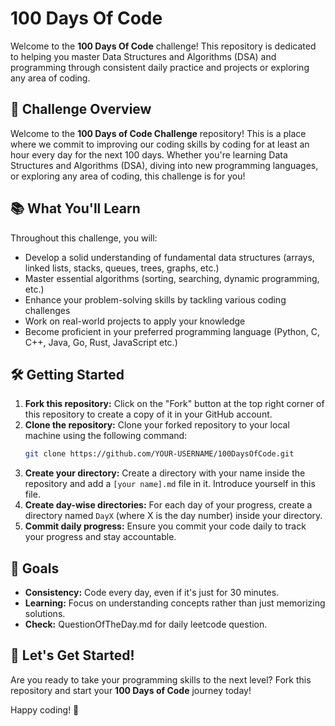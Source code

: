 # 100 Days Of Code

Welcome to the **100 Days Of Code** challenge! This repository is dedicated to helping you master Data Structures and Algorithms (DSA) and programming through consistent daily practice and projects or exploring any area of coding.

## 📅 Challenge Overview

Welcome to the **100 Days of Code Challenge** repository! This is a place where we commit to improving our coding skills by coding for at least an hour every day for the next 100 days. Whether you're learning Data Structures and Algorithms (DSA), diving into new programming languages, or exploring any area of coding, this challenge is for you!

## 📚 What You'll Learn

Throughout this challenge, you will:
- Develop a solid understanding of fundamental data structures (arrays, linked lists, stacks, queues, trees, graphs, etc.)
- Master essential algorithms (sorting, searching, dynamic programming, etc.)
- Enhance your problem-solving skills by tackling various coding challenges
- Work on real-world projects to apply your knowledge
- Become proficient in your preferred programming language (Python, C, C++, Java, Go, Rust, JavaScript etc.)

## 🛠️ Getting Started

1. **Fork this repository:** Click on the "Fork" button at the top right corner of this repository to create a copy of it in your GitHub account.
2. **Clone the repository:** Clone your forked repository to your local machine using the following command:
    ```bash
    git clone https://github.com/YOUR-USERNAME/100DaysOfCode.git
    ```
3. **Create your directory:** Create a directory with your name inside the repository and add a `[your name].md` file in it. Introduce yourself in this file.
4. **Create day-wise directories:** For each day of your progress, create a directory named `DayX` (where X is the day number) inside your directory.
5. **Commit daily progress:** Ensure you commit your code daily to track your progress and stay accountable.

## 🎯 Goals

- **Consistency:** Code every day, even if it's just for 30 minutes.
- **Learning:** Focus on understanding concepts rather than just memorizing solutions.
- **Check:** QuestionOfTheDay.md for daily leetcode question.

## 🚀 Let's Get Started!

Are you ready to take your programming skills to the next level? Fork this repository and start your **100 Days of Code** journey today!

Happy coding! 🚀
